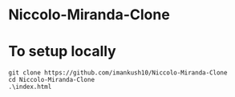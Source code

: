 # Niccolo-Miranda-Clone

# To setup locally
```
git clone https://github.com/imankush10/Niccolo-Miranda-Clone
cd Niccolo-Miranda-Clone
.\index.html
```
